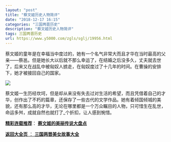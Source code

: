 ```yaml
---
layout: "post"
title: "蔡文姬历史人物简评"
date: "2018-12-17 16:15"
categories: "三国两晋历史"
description: "蔡文姬历史人物简评"
tags: 三国两晋历史
url: https://www.y5000.com/zgls/sglj/19956.html
---
```






蔡文姬的童年是在幸福当中度过的，她有一个名气非常大而且才华在当时最高的父亲——蔡邕。但是她长大以后就不那么幸运了，在结婚之后没多久，丈夫就去世了，后来又在战乱中被匈奴人掳走，在匈奴度过了十几年的时间。在曹操的安排下，她才被接回自己的国家。

![](https://img.y5000.com/uploads/allimg/170427/6-1F42G42230Q1.png)

蔡文姬一生历经坎坷，但是却从来没有失去过对生活的希望，而且凭借着自己的才华，创作出了不朽的篇章，还保存了一些古代的文学作品。她有着倾国倾城的美貌，还有那么高的才华，无论在哪里都是一个万众瞩目的人物，只可惜生在乱世，命运多舛，成就自然也就打了_个折扣，让人感到惋惜。

[**精彩连载推荐**](https://www.y5000.com/zgls/sglj/19957.html)：
**[蔡文姬的美丽传说大盘点](https://www.y5000.com/zgls/sglj/19957.html)**

[**返回大全页** ： **三国两晋美女故事大全**](https://www.y5000.com/zgls/sglj/19752.html)
